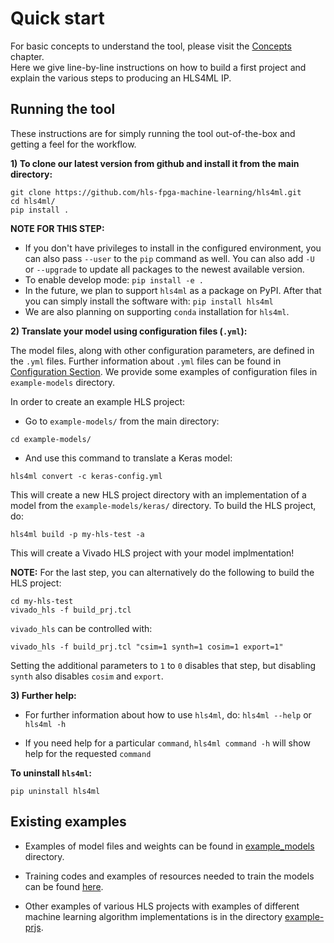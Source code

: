 # Quick start

For basic concepts to understand the tool, please visit the <a href="../CONCEPTS.html">Concepts</a> chapter.  
Here we give line-by-line instructions on how to build a first project and explain the various steps to producing an HLS4ML IP.

## Running the tool

These instructions are for simply running the tool out-of-the-box and getting a feel for the workflow.  

**1) To clone our latest version from github and install it from the main directory:** 
```
git clone https://github.com/hls-fpga-machine-learning/hls4ml.git
cd hls4ml/
pip install .
```
**NOTE FOR THIS STEP:**
- If you don't have privileges to install in the configured environment, you can also pass `--user` to the `pip` command as well. You can also add `-U` or `--upgrade` to update all packages to the newest available version. 
- To enable develop mode: `pip install -e .`
- In the future, we plan to support `hls4ml` as a package on PyPI. After that you can simply install the software with: `pip install hls4ml`
- We are also planning on supporting `conda` installation for `hls4ml`.


**2) Translate your model using configuration files (`.yml`):** 

The model files, along with other configuration parameters, are defined in the `.yml` files.
Further information about `.yml` files can be found in <a href="CONFIGURATION.html">Configuration Section</a>.
We provide some examples of configuration files in `example-models` directory.

In order to create an example HLS project:

- Go to `example-models/` from the main directory: 

```
cd example-models/
```

- And use this command to translate a Keras model:

```
hls4ml convert -c keras-config.yml
```

This will create a new HLS project directory with an implementation of a model from the `example-models/keras/` directory.
To build the HLS project, do:

```
hls4ml build -p my-hls-test -a
```

This will create a Vivado HLS project with your model implmentation!

**NOTE:** For the last step, you can alternatively do the following to build the HLS project:

```
cd my-hls-test
vivado_hls -f build_prj.tcl
```

`vivado_hls` can be controlled with:

```
vivado_hls -f build_prj.tcl "csim=1 synth=1 cosim=1 export=1"
```

Setting the additional parameters to `1` to `0` disables that step, but disabling `synth` also disables `cosim` and `export`.

**3) Further help:**

- For further information about how to use `hls4ml`, do: `hls4ml --help` or `hls4ml -h`

- If you need help for a particular `command`, `hls4ml command -h` will show help for the requested `command`

**To uninstall `hls4ml`:** 
```
pip uninstall hls4ml
```

## Existing examples

- Examples of model files and weights can be found in [example_models](https://github.com/hls-fpga-machine-learning/hls4ml/tree/master/example-models) directory.

- Training codes and examples of resources needed to train the models can be found [here](https://github.com/hls-fpga-machine-learning/keras-training).

- Other examples of various HLS projects with examples of different machine learning algorithm implementations is in the directory [example-prjs](https://github.com/hls-fpga-machine-learning/hls4ml/tree/master/example-prjs).


